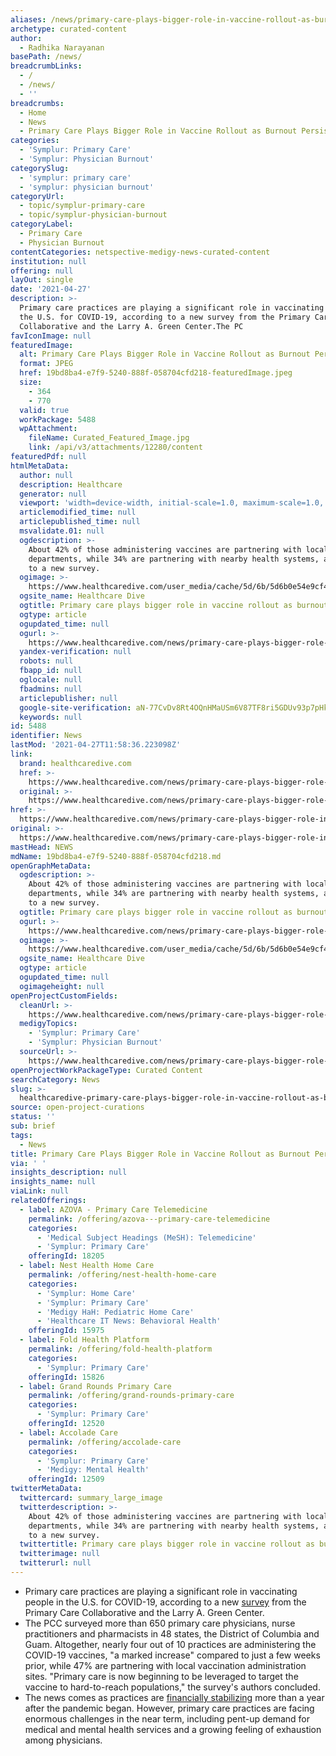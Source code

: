 ```yaml
---
aliases: /news/primary-care-plays-bigger-role-in-vaccine-rollout-as-burnout-persists
archetype: curated-content
author:
  - Radhika Narayanan
basePath: /news/
breadcrumbLinks:
  - /
  - /news/
  - ''
breadcrumbs:
  - Home
  - News
  - Primary Care Plays Bigger Role in Vaccine Rollout as Burnout Persists
categories:
  - 'Symplur: Primary Care'
  - 'Symplur: Physician Burnout'
categorySlug:
  - 'symplur: primary care'
  - 'symplur: physician burnout'
categoryUrl:
  - topic/symplur-primary-care
  - topic/symplur-physician-burnout
categoryLabel:
  - Primary Care
  - Physician Burnout
contentCategories: netspective-medigy-news-curated-content
institution: null
offering: null
layOut: single
date: '2021-04-27'
description: >-
  Primary care practices are playing a significant role in vaccinating people in
  the U.S. for COVID-19, according to a new survey from the Primary Care
  Collaborative and the Larry A. Green Center.The PC
favIconImage: null
featuredImage:
  alt: Primary Care Plays Bigger Role in Vaccine Rollout as Burnout Persists
  format: JPEG
  href: 19bd8ba4-e7f9-5240-888f-058704cfd218-featuredImage.jpeg
  size:
    - 364
    - 770
  valid: true
  workPackage: 5488
  wpAttachment:
    fileName: Curated_Featured_Image.jpg
    link: /api/v3/attachments/12280/content
featuredPdf: null
htmlMetaData:
  author: null
  description: Healthcare
  generator: null
  viewport: 'width=device-width, initial-scale=1.0, maximum-scale=1.0, user-scalable=0'
  articlemodified_time: null
  articlepublished_time: null
  msvalidate.01: null
  ogdescription: >-
    About 42% of those administering vaccines are partnering with local health
    departments, while 34% are partnering with nearby health systems, according
    to a new survey.
  ogimage: >-
    https://www.healthcaredive.com/user_media/cache/5d/6b/5d6b0e54e9cf46bb8ea3ff0d28b8085b.jpg
  ogsite_name: Healthcare Dive
  ogtitle: Primary care plays bigger role in vaccine rollout as burnout persists
  ogtype: article
  ogupdated_time: null
  ogurl: >-
    https://www.healthcaredive.com/news/primary-care-plays-bigger-role-in-vaccine-rollout-as-burnout-persists/599003/
  yandex-verification: null
  robots: null
  fbapp_id: null
  oglocale: null
  fbadmins: null
  articlepublisher: null
  google-site-verification: aN-77CvDv8Rt4OQnHMaUSm6V87TF8ri5GDUv93p7pHk
  keywords: null
id: 5488
identifier: News
lastMod: '2021-04-27T11:58:36.223098Z'
link:
  brand: healthcaredive.com
  href: >-
    https://www.healthcaredive.com/news/primary-care-plays-bigger-role-in-vaccine-rollout-as-burnout-persists/599003/
  original: >-
    https://www.healthcaredive.com/news/primary-care-plays-bigger-role-in-vaccine-rollout-as-burnout-persists/599003/
href: >-
  https://www.healthcaredive.com/news/primary-care-plays-bigger-role-in-vaccine-rollout-as-burnout-persists/599003/
original: >-
  https://www.healthcaredive.com/news/primary-care-plays-bigger-role-in-vaccine-rollout-as-burnout-persists/599003/
mastHead: NEWS
mdName: 19bd8ba4-e7f9-5240-888f-058704cfd218.md
openGraphMetaData:
  ogdescription: >-
    About 42% of those administering vaccines are partnering with local health
    departments, while 34% are partnering with nearby health systems, according
    to a new survey.
  ogtitle: Primary care plays bigger role in vaccine rollout as burnout persists
  ogurl: >-
    https://www.healthcaredive.com/news/primary-care-plays-bigger-role-in-vaccine-rollout-as-burnout-persists/599003/
  ogimage: >-
    https://www.healthcaredive.com/user_media/cache/5d/6b/5d6b0e54e9cf46bb8ea3ff0d28b8085b.jpg
  ogsite_name: Healthcare Dive
  ogtype: article
  ogupdated_time: null
  ogimageheight: null
openProjectCustomFields:
  cleanUrl: >-
    https://www.healthcaredive.com/news/primary-care-plays-bigger-role-in-vaccine-rollout-as-burnout-persists/599003/
  medigyTopics:
    - 'Symplur: Primary Care'
    - 'Symplur: Physician Burnout'
  sourceUrl: >-
    https://www.healthcaredive.com/news/primary-care-plays-bigger-role-in-vaccine-rollout-as-burnout-persists/599003/
openProjectWorkPackageType: Curated Content
searchCategory: News
slug: >-
  healthcaredive-primary-care-plays-bigger-role-in-vaccine-rollout-as-burnout-persists
source: open-project-curations
status: ''
sub: brief
tags:
  - News
title: Primary Care Plays Bigger Role in Vaccine Rollout as Burnout Persists
via: ' '
insights_description: null
insights_name: null
viaLink: null
relatedOfferings:
  - label: AZOVA - Primary Care Telemedicine
    permalink: /offering/azova---primary-care-telemedicine
    categories:
      - 'Medical Subject Headings (MeSH): Telemedicine'
      - 'Symplur: Primary Care'
    offeringId: 18205
  - label: Nest Health Home Care
    permalink: /offering/nest-health-home-care
    categories:
      - 'Symplur: Home Care'
      - 'Symplur: Primary Care'
      - 'Medigy HaH: Pediatric Home Care'
      - 'Healthcare IT News: Behavioral Health'
    offeringId: 15975
  - label: Fold Health Platform
    permalink: /offering/fold-health-platform
    categories:
      - 'Symplur: Primary Care'
    offeringId: 15826
  - label: Grand Rounds Primary Care
    permalink: /offering/grand-rounds-primary-care
    categories:
      - 'Symplur: Primary Care'
    offeringId: 12520
  - label: Accolade Care
    permalink: /offering/accolade-care
    categories:
      - 'Symplur: Primary Care'
      - 'Medigy: Mental Health'
    offeringId: 12509
twitterMetaData:
  twittercard: summary_large_image
  twitterdescription: >-
    About 42% of those administering vaccines are partnering with local health
    departments, while 34% are partnering with nearby health systems, according
    to a new survey.
  twittertitle: Primary care plays bigger role in vaccine rollout as burnout persists
  twitterimage: null
  twitterurl: null
---
```

<ul><li>Primary care practices are playing a significant role in vaccinating people in the U.S. for COVID-19, according to a new <a href="http://https//www.pcpcc.org/2021/04/20/primary-care-covid-19-round-28-survey">survey</a> from the Primary Care Collaborative and the Larry A. Green Center.</li><li>The PCC surveyed more than 650 primary care physicians, nurse practitioners and pharmacists in 48 states, the District of Columbia and Guam. Altogether, nearly four out of 10 practices are administering the COVID-19 vaccines, "a marked increase" compared to just a few weeks prior, while 47% are partnering with local vaccination administration sites. "Primary care is now beginning to be leveraged to target the vaccine to hard-to-reach populations," the survey's authors concluded.</li><li>The news comes as practices are <a href="https://www.healthcaredive.com/news/1-year-in-independent-primary-care-physicians-more-financially-stable-but/595572/">financially stabilizing</a> more than a year after the pandemic began. However, primary care practices are facing enormous challenges in the near term, including pent-up demand for medical and mental health services and a growing feeling of exhaustion among physicians.</li></ul>